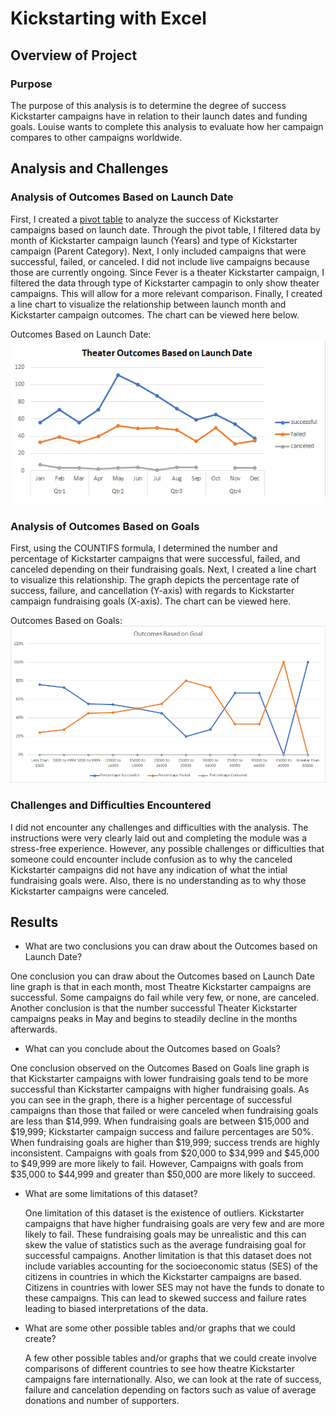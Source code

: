 # Kickstarting with Excel

## Overview of Project

### Purpose

The purpose of this analysis is to determine the degree of success Kickstarter campaigns have in relation to their launch dates and funding goals. Louise wants to complete this analysis to evaluate how her campaign compares to other campaigns worldwide.

## Analysis and Challenges

### Analysis of Outcomes Based on Launch Date

First, I created a [pivot table](https://github.com/AkifEltahir96/Kickstarter-Analysis/blob/main/Resources/Theater_Outcomes_vs_Launch_Worksheet.png) to analyze the success of Kickstarter campaigns based on launch date. Through the pivot table, I filtered data by month of Kickstarter campaign launch (Years) and type of Kickstarter campaign (Parent Category). Next, I only included campaigns that were successful, failed, or canceled. I did not include live campaigns because those are currently ongoing. Since Fever is a theater Kickstarter campaign, I filtered the data through type of Kickstarter campagin to only show theater campaigns. This will allow for a more relevant comparison. Finally, I created a line chart to  visualize the relationship between launch month and Kickstarter campaign outcomes. The chart can be viewed here below. 

Outcomes Based on Launch Date: 
![Theater Outcomes](https://github.com/AkifEltahir96/Kickstarter-Analysis/blob/main/Resources/Theater_Outcomes_vs_Launch.png)

### Analysis of Outcomes Based on Goals

First, using the COUNTIFS formula, I determined the number and percentage of Kickstarter campaigns that were successful, failed, and canceled depending on their fundraising goals.  Next, I created a line chart to visualize this relationship. The graph depicts the percentage rate of success, failure, and cancellation (Y-axis) with regards to Kickstarter campaign fundraising goals (X-axis). The chart can be viewed here. 

Outcomes Based on Goals:
![Goals](https://github.com/AkifEltahir96/Kickstarter-Analysis/blob/main/Resources/Outcomes_vs_Goals.png)

### Challenges and Difficulties Encountered

I did not encounter any challenges and difficulties with the analysis. The instructions were very clearly laid out and completing the module was a stress-free experience. However, any possible challenges or difficulties that someone could encounter include confusion as to why the canceled Kickstarter campaigns did not have any indication of what the intial fundraising goals were. Also, there is no understanding as to why those Kickstarter campaigns were canceled.

## Results

- What are two conclusions you can draw about the Outcomes based on Launch Date?

One conclusion you can draw about the Outcomes based on Launch Date line graph is that in each month, most Theatre Kickstarter campaigns are successful. Some campaigns do fail while very few, or none, are canceled. Another conclusion is that the number successful Theater Kickstarter campaigns peaks in May and begins to steadily decline in the months afterwards.

- What can you conclude about the Outcomes based on Goals?

One conclusion observed on the Outcomes Based on Goals line graph is that Kickstarter campaigns with lower fundraising goals tend to be more successful than Kickstarter campaigns with higher fundraising goals. As you can see in the graph, there is a higher percentage of successful campaigns than those that failed or were canceled when fundraising goals are less than $14,999. When fundraising goals are between $15,000 and $19,999; Kickstarter campaign success and failure percentages are 50%. When fundraising goals are higher than $19,999; success trends are highly inconsistent. Campaigns with goals from $20,000 to $34,999 and $45,000 to $49,999 are more likely to fail. However, Campaigns with goals from $35,000 to $44,999 and greater than $50,000 are more likely to succeed.

- What are some limitations of this dataset?

  One limitation of this dataset is the existence of outliers. Kickstarter campaigns that have higher fundraising goals are very few and are more likely to fail. These fundraising goals may be unrealistic and this can skew the value of statistics such as the average fundraising goal for successful campaigns. 
  Another limitation is that this dataset does not include variables accounting for the socioeconomic status (SES) of the citizens in countries in which the Kickstarter campaigns are based. Citizens in countries with lower SES may not have the funds to donate to these campaigns. This can lead to skewed success and failure rates leading to biased interpretations of the data.

- What are some other possible tables and/or graphs that we could create?

  A few other possible tables and/or graphs that we could create involve comparisons of different countries to see how theatre Kickstarter campaigns fare internationally. Also, we can look at the rate of success, failure and cancelation depending on factors such as value of average donations and number of supporters. 

